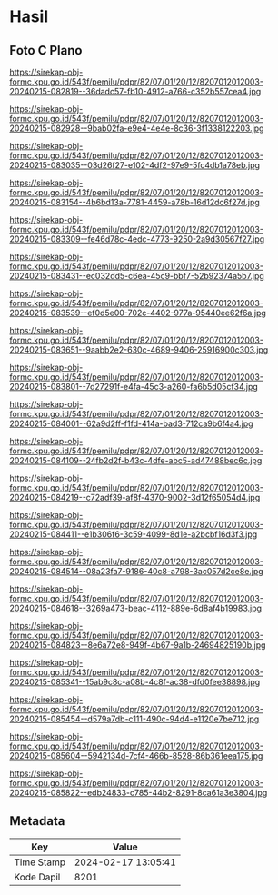# Hasil

## Foto C Plano

https://sirekap-obj-formc.kpu.go.id/543f/pemilu/pdpr/82/07/01/20/12/8207012012003-20240215-082819--36dadc57-fb10-4912-a766-c352b557cea4.jpg

https://sirekap-obj-formc.kpu.go.id/543f/pemilu/pdpr/82/07/01/20/12/8207012012003-20240215-082928--9bab02fa-e9e4-4e4e-8c36-3f1338122203.jpg

https://sirekap-obj-formc.kpu.go.id/543f/pemilu/pdpr/82/07/01/20/12/8207012012003-20240215-083035--03d26f27-e102-4df2-97e9-5fc4db1a78eb.jpg

https://sirekap-obj-formc.kpu.go.id/543f/pemilu/pdpr/82/07/01/20/12/8207012012003-20240215-083154--4b6bd13a-7781-4459-a78b-16d12dc6f27d.jpg

https://sirekap-obj-formc.kpu.go.id/543f/pemilu/pdpr/82/07/01/20/12/8207012012003-20240215-083309--fe46d78c-4edc-4773-9250-2a9d30567f27.jpg

https://sirekap-obj-formc.kpu.go.id/543f/pemilu/pdpr/82/07/01/20/12/8207012012003-20240215-083431--ec032dd5-c6ea-45c9-bbf7-52b92374a5b7.jpg

https://sirekap-obj-formc.kpu.go.id/543f/pemilu/pdpr/82/07/01/20/12/8207012012003-20240215-083539--ef0d5e00-702c-4402-977a-95440ee62f6a.jpg

https://sirekap-obj-formc.kpu.go.id/543f/pemilu/pdpr/82/07/01/20/12/8207012012003-20240215-083651--9aabb2e2-630c-4689-9406-25916900c303.jpg

https://sirekap-obj-formc.kpu.go.id/543f/pemilu/pdpr/82/07/01/20/12/8207012012003-20240215-083801--7d27291f-e4fa-45c3-a260-fa6b5d05cf34.jpg

https://sirekap-obj-formc.kpu.go.id/543f/pemilu/pdpr/82/07/01/20/12/8207012012003-20240215-084001--62a9d2ff-f1fd-414a-bad3-712ca9b6f4a4.jpg

https://sirekap-obj-formc.kpu.go.id/543f/pemilu/pdpr/82/07/01/20/12/8207012012003-20240215-084109--24fb2d2f-b43c-4dfe-abc5-ad47488bec6c.jpg

https://sirekap-obj-formc.kpu.go.id/543f/pemilu/pdpr/82/07/01/20/12/8207012012003-20240215-084219--c72adf39-af8f-4370-9002-3d12f65054d4.jpg

https://sirekap-obj-formc.kpu.go.id/543f/pemilu/pdpr/82/07/01/20/12/8207012012003-20240215-084411--e1b306f6-3c59-4099-8d1e-a2bcbf16d3f3.jpg

https://sirekap-obj-formc.kpu.go.id/543f/pemilu/pdpr/82/07/01/20/12/8207012012003-20240215-084514--08a23fa7-9186-40c8-a798-3ac057d2ce8e.jpg

https://sirekap-obj-formc.kpu.go.id/543f/pemilu/pdpr/82/07/01/20/12/8207012012003-20240215-084618--3269a473-beac-4112-889e-6d8af4b19983.jpg

https://sirekap-obj-formc.kpu.go.id/543f/pemilu/pdpr/82/07/01/20/12/8207012012003-20240215-084823--8e6a72e8-949f-4b67-9a1b-24694825190b.jpg

https://sirekap-obj-formc.kpu.go.id/543f/pemilu/pdpr/82/07/01/20/12/8207012012003-20240215-085341--15ab9c8c-a08b-4c8f-ac38-dfd0fee38898.jpg

https://sirekap-obj-formc.kpu.go.id/543f/pemilu/pdpr/82/07/01/20/12/8207012012003-20240215-085454--d579a7db-c111-490c-94d4-e1120e7be712.jpg

https://sirekap-obj-formc.kpu.go.id/543f/pemilu/pdpr/82/07/01/20/12/8207012012003-20240215-085604--5942134d-7cf4-466b-8528-86b361eea175.jpg

https://sirekap-obj-formc.kpu.go.id/543f/pemilu/pdpr/82/07/01/20/12/8207012012003-20240215-085822--edb24833-c785-44b2-8291-8ca61a3e3804.jpg


## Metadata

| Key        | Value               |
| ---------- | ------------------- |
| Time Stamp | 2024-02-17 13:05:41 |
| Kode Dapil | 8201                |



